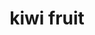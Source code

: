 ---
layout: smileys&emotion
title: kiwi fruit
emoji: kiwi_fruit
permalink: 🥝.html
image: assets/img/3moji/kiwi_fruit.png
---